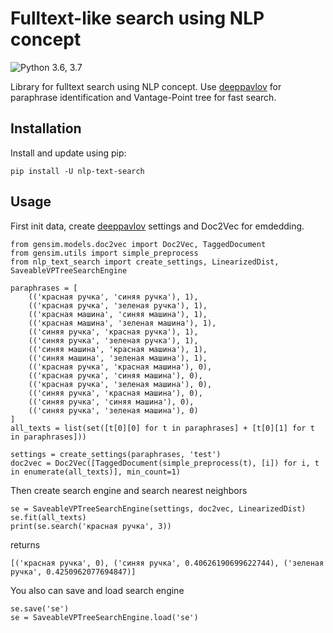 # Fulltext-like search using NLP concept

![Python 3.6, 3.7](https://img.shields.io/badge/python-3.6%20%7C%203.7-green.svg)

Library for fulltext search using NLP concept. Use [deeppavlov](https://deeppavlov.ai)
for paraphrase identification and Vantage-Point tree for fast search.

## Installation

Install and update using pip:
```
pip install -U nlp-text-search
```

## Usage

First init data, create [deeppavlov](https://deeppavlov.ai) settings and 
Doc2Vec for emdedding.
```
from gensim.models.doc2vec import Doc2Vec, TaggedDocument
from gensim.utils import simple_preprocess
from nlp_text_search import create_settings, LinearizedDist, SaveableVPTreeSearchEngine

paraphrases = [
    (('красная ручка', 'синяя ручка'), 1),
    (('красная ручка', 'зеленая ручка'), 1),
    (('красная машина', 'синяя машина'), 1),
    (('красная машина', 'зеленая машина'), 1),
    (('синяя ручка', 'красная ручка'), 1),
    (('синяя ручка', 'зеленая ручка'), 1),
    (('синяя машина', 'красная машина'), 1),
    (('синяя машина', 'зеленая машина'), 1),
    (('красная ручка', 'красная машина'), 0),
    (('красная ручка', 'синяя машина'), 0),
    (('красная ручка', 'зеленая машина'), 0),
    (('синяя ручка', 'красная машина'), 0),
    (('синяя ручка', 'синяя машина'), 0),
    (('синяя ручка', 'зеленая машина'), 0)
]
all_texts = list(set([t[0][0] for t in paraphrases] + [t[0][1] for t in paraphrases]))

settings = create_settings(paraphrases, 'test')
doc2vec = Doc2Vec([TaggedDocument(simple_preprocess(t), [i]) for i, t in enumerate(all_texts)], min_count=1)
```

Then create search engine and search nearest neighbors
```
se = SaveableVPTreeSearchEngine(settings, doc2vec, LinearizedDist)
se.fit(all_texts)
print(se.search('красная ручка', 3))
```
returns
```
[('красная ручка', 0), ('синяя ручка', 0.40626190699622744), ('зеленая ручка', 0.4250962077694847)]
```

You also can save and load search engine
```
se.save('se')
se = SaveableVPTreeSearchEngine.load('se')
```